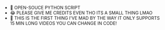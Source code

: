 - 📢 OPEN-SOUCE PYTHON SCRIPT
- 😂 PLEASE GIVE ME CREDITS EVEN THO ITS A SMALL THING LMAO
- 👋 THIS IS THE FIRST THING I'VE MAD BY THE WAY IT ONLY SUPPORTS 15 MIN LONG VIDEOS YOU CAN CHANGE IN CODE!
